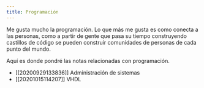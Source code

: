 ```yaml
---
title: Programación
---
```


Me gusta mucho la programación. Lo que más me gusta es como conecta a las personas, como a partir de gente que pasa su tiempo construyendo castillos de código se pueden construir comunidades de personas de cada punto del mundo.

Aquí es donde pondré las notas relacionadas con programación.

* [[20200929133836]] Administración de sistemas
* [[20201015114207]] VHDL